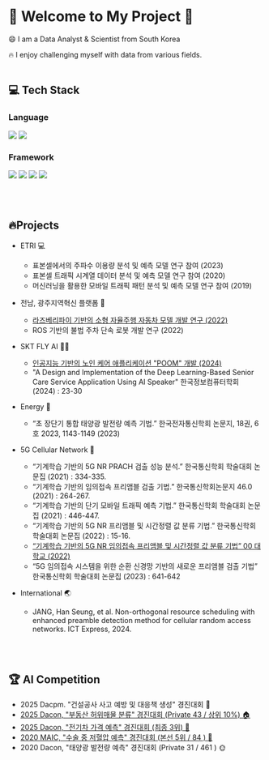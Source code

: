 # 👋 Welcome to My Project 👋

<!--
**Muns91/Muns91** is a ✨ _special_ ✨ repository because its `README.md` (this file) appears on your GitHub profile.

Here are some ideas to get you started:

- 🔭 I’m currently working on ...
- 🌱 I’m currently learning ...
- 👯 I’m looking to collaborate on ...
- 🤔 I’m looking for help with ...
- 💬 Ask me about ...
- 📫 How to reach me: ...
- 😄 Pronouns: ...
- ⚡ Fun fact: ...
-->
😄 I am a Data Analyst & Scientist from South Korea

🔥 I enjoy challenging myself with data from various fields.
<br><br>

## 💻 Tech Stack

### Language
<img src="https://img.shields.io/badge/Python-3776AB?style=flat-square&logo=Python&logoColor=white"/> <img src="https://img.shields.io/badge/MySQL-4479A1?style=flat-square&logo=MySQL&logoColor=white"/>

### Framework
<img src="https://img.shields.io/badge/TensorFlow-FF6F00?style=flat-square&logo=TensorFlow&logoColor=white"/> <img src="https://img.shields.io/badge/pytorch-EE4C2C?style=flat-square&logo=pytorch&logoColor=white"/> <img src="https://img.shields.io/badge/opencv-5C3EE8?style=flat-square&logo=opencv&logoColor=white"/> <img src="https://img.shields.io/badge/ros-22314E?style=flat-square&logo=ros&logoColor=white"/>

<br><br>
## 🔥Projects
- ETRI 💻
    - 표본셀에서의 주파수 이용량 분석 및 예측 모델 연구 참여 (2023)
    - 표본셀 트래픽 시계열 데이터 분석 및 예측 모델 연구 참여 (2020)
    - 머신러닝을 활용한 모바일 트래픽 패턴 분석 및 예측 모델 연구 참여 (2019)
      
- 전남, 광주지역혁신 플랫폼 🚗
    - [라즈베리파이 기반의 소형 자율주행 자동차 모델 개발 연구 (2022)](https://github.com/Muns91/The-Deep-Learning-based-Small-Autonomous-Mobility-with-Raspberry-Pi.git)
    - ROS 기반의 불법 주차 단속 로봇 개발 연구 (2022)

- SKT FLY AI 👵👴
    - [인공지능 기반의 노인 케어 애플리케이션 "POOM" 개발 (2024)](https://github.com/Muns91/SKT-FLY-AI-project-POOM)
    - "A Design and Implementation of the Deep Learning-Based Senior Care Service Application Using AI Speaker" 한국정보컴퓨터학회 (2024) : 23-30 

- Energy 🔋
    - “초 장단기 통합 태양광 발전량 예측 기법.” 한국전자통신학회 논문지, 18권, 6호 2023, 1143-1149 (2023)
 
- 5G Cellular Network 📱
    - “기계학습 기반의 5G NR PRACH 검출 성능 분석.” 한국통신학회 학술대회 논문집 (2021) : 334-335.
    - “기계학습 기반의 임의접속 프리앰블 검출 기법.” 한국통신학회논문지 46.0 (2021) : 264-267.
    - “기계학습 기반의 단기 모바일 트래픽 예측 기법.” 한국통신학회 학술대회 논문집 (2021) : 446-447.
    - “기계학습 기반의 5G NR 프리앰블 및 시간정렬 값 분류 기법.” 한국통신학회 학술대회 논문집 (2022) : 15-16.
    - [“기계학습 기반의 5G NR 임의접속 프리앰블 및 시간정렬 값 분류 기법” 00 대학교 (2022)](https://github.com/Muns91/The-Deep-Learning-based-Preamble-detection.git)
    - “5G 임의접속 시스템을 위한 순환 신경망 기반의 새로운 프리앰블 검출 기법” 한국통신학회 학술대회 논문집 (2023) : 641-642

- International 🌏
    - JANG, Han Seung, et al. Non-orthogonal resource scheduling with enhanced preamble detection method for cellular random access networks. ICT Express, 2024.

<br><br>
## 🏆 AI Competition 
- 2025 Dacpm. "건설공사 사고 예방 및 대응책 생성" 경진대회 👷
- [2025 Dacon, "부동산 허위매물 분류" 경진대회 (Private 43 / 상위 10%) 🏠](https://github.com/Muns91/Dacon-Real-Estate-Classification.git) 
- [2025 Dacon,  "전기차 가격 예측" 경진대회 (최종 3위) 🚙](https://github.com/Muns91/Dacon-Electric-Vehicle-Price-Prediction-Model.git)
- [2020 MAIC, "수술 중 저혈압 예측" 경진대회 (본선 5위 / 84 ) 🏥](https://github.com/Muns91/MAIC_2020-The-Prediction-of-Intraoperative-Hypotension-with-VitalDB..git)
- 2020 Dacon, "태양광 발전량 예측" 경진대회 (Private 31 / 461 ) 🌞

